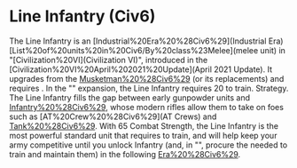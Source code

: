 # Line Infantry (Civ6)

The Line Infantry is an [Industrial%20Era%20%28Civ6%29](Industrial Era) [List%20of%20units%20in%20Civ6/By%20class%23Melee](melee unit) in "[Civilization%20VI](Civilization VI)", introduced in the [Civilization%20VI%20April%202021%20Update](April 2021 Update). It upgrades from the [Musketman%20%28Civ6%29](Musketman) (or its replacements) and requires .
In the "" expansion, the Line Infantry requires 20 to train.
Strategy.
The Line Infantry fills the gap between early gunpowder units and [Infantry%20%28Civ6%29](Infantry), whose modern rifles allow them to take on foes such as [AT%20Crew%20%28Civ6%29](AT Crews) and [Tank%20%28Civ6%29](Tanks). With 65 Combat Strength, the Line Infantry is the most powerful standard unit that requires to train, and will help keep your army competitive until you unlock Infantry (and, in "", procure the needed to train and maintain them) in the following [Era%20%28Civ6%29](era).